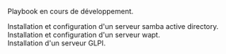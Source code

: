 Playbook en cours de développement.

Installation et configuration d'un serveur samba active directory. <br />
Installation et configuration d'un serveur wapt. <br />
Installation d'un serveur GLPI. <br />
